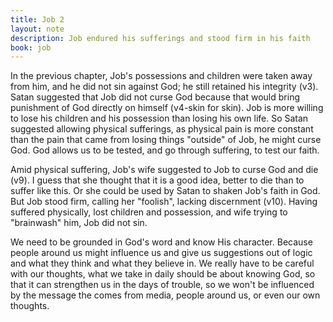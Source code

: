 ```yaml
---
title: Job 2
layout: note
description: Job endured his sufferings and stood firm in his faith
book: job
---
```


In the previous chapter, Job's possessions and children were taken away from him, and he did not sin against God; he still retained his integrity (v3). Satan suggested that Job did not curse God because that would bring punishment of God directly on himself (v4-skin for skin). Job is more willing to lose his children and his possession than losing his own life. So Satan suggested allowing physical sufferings, as physical pain is more constant than the pain that came from losing things "outside" of Job, he might curse God. God allows us to be tested, and go through suffering, to test our faith.

Amid physical suffering, Job's wife suggested to Job to curse God and die (v9). I guess that she thought that it is a good idea, better to die than to suffer like this. Or she could be used by Satan to shaken Job's faith in God. But Job stood firm, calling her "foolish", lacking discernment (v10). Having suffered physically, lost children and possession, and wife trying to "brainwash" him, Job did not sin.

We need to be grounded in God's word and know His character. Because people around us might influence us and give us suggestions out of logic and what they think and what they believe in. We really have to be careful with our thoughts, what we take in daily should be about knowing God, so that it can strengthen us in the days of trouble, so we won't be influenced by the message the comes from media, people around us, or even our own thoughts.
